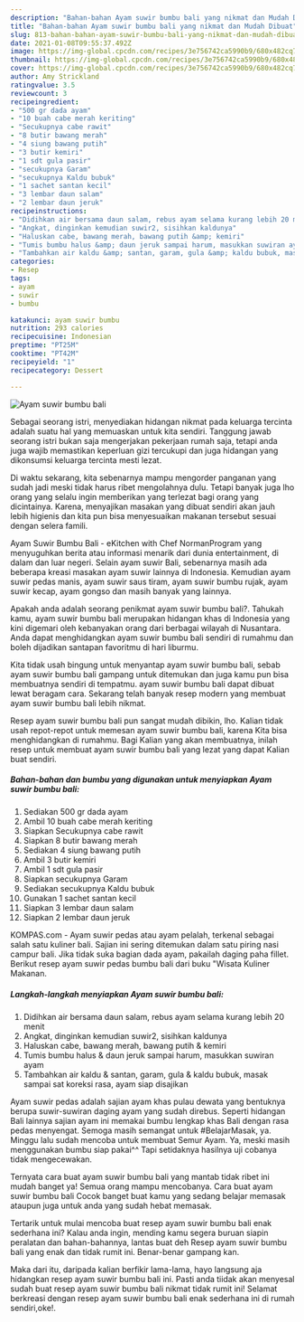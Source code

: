 ```yaml
---
description: "Bahan-bahan Ayam suwir bumbu bali yang nikmat dan Mudah Dibuat"
title: "Bahan-bahan Ayam suwir bumbu bali yang nikmat dan Mudah Dibuat"
slug: 813-bahan-bahan-ayam-suwir-bumbu-bali-yang-nikmat-dan-mudah-dibuat
date: 2021-01-08T09:55:37.492Z
image: https://img-global.cpcdn.com/recipes/3e756742ca5990b9/680x482cq70/ayam-suwir-bumbu-bali-foto-resep-utama.jpg
thumbnail: https://img-global.cpcdn.com/recipes/3e756742ca5990b9/680x482cq70/ayam-suwir-bumbu-bali-foto-resep-utama.jpg
cover: https://img-global.cpcdn.com/recipes/3e756742ca5990b9/680x482cq70/ayam-suwir-bumbu-bali-foto-resep-utama.jpg
author: Amy Strickland
ratingvalue: 3.5
reviewcount: 3
recipeingredient:
- "500 gr dada ayam"
- "10 buah cabe merah keriting"
- "Secukupnya cabe rawit"
- "8 butir bawang merah"
- "4 siung bawang putih"
- "3 butir kemiri"
- "1 sdt gula pasir"
- "secukupnya Garam"
- "secukupnya Kaldu bubuk"
- "1 sachet santan kecil"
- "3 lembar daun salam"
- "2 lembar daun jeruk"
recipeinstructions:
- "Didihkan air bersama daun salam, rebus ayam selama kurang lebih 20 menit"
- "Angkat, dinginkan kemudian suwir2, sisihkan kaldunya"
- "Haluskan cabe, bawang merah, bawang putih &amp; kemiri"
- "Tumis bumbu halus &amp; daun jeruk sampai harum, masukkan suwiran ayam"
- "Tambahkan air kaldu &amp; santan, garam, gula &amp; kaldu bubuk, masak sampai sat koreksi rasa, ayam siap disajikan"
categories:
- Resep
tags:
- ayam
- suwir
- bumbu

katakunci: ayam suwir bumbu 
nutrition: 293 calories
recipecuisine: Indonesian
preptime: "PT25M"
cooktime: "PT42M"
recipeyield: "1"
recipecategory: Dessert

---
```



![Ayam suwir bumbu bali](https://img-global.cpcdn.com/recipes/3e756742ca5990b9/680x482cq70/ayam-suwir-bumbu-bali-foto-resep-utama.jpg)

Sebagai seorang istri, menyediakan hidangan nikmat pada keluarga tercinta adalah suatu hal yang memuaskan untuk kita sendiri. Tanggung jawab seorang istri bukan saja mengerjakan pekerjaan rumah saja, tetapi anda juga wajib memastikan keperluan gizi tercukupi dan juga hidangan yang dikonsumsi keluarga tercinta mesti lezat.

Di waktu  sekarang, kita sebenarnya mampu mengorder panganan yang sudah jadi meski tidak harus ribet mengolahnya dulu. Tetapi banyak juga lho orang yang selalu ingin memberikan yang terlezat bagi orang yang dicintainya. Karena, menyajikan masakan yang dibuat sendiri akan jauh lebih higienis dan kita pun bisa menyesuaikan makanan tersebut sesuai dengan selera famili. 

Ayam Suwir Bumbu Bali - eKitchen with Chef NormanProgram yang menyuguhkan berita atau informasi menarik dari dunia entertainment, di dalam dan luar negeri. Selain ayam suwir Bali, sebenarnya masih ada beberapa kreasi masakan ayam suwir lainnya di Indonesia. Kemudian ayam suwir pedas manis, ayam suwir saus tiram, ayam suwir bumbu rujak, ayam suwir kecap, ayam gongso dan masih banyak yang lainnya.

Apakah anda adalah seorang penikmat ayam suwir bumbu bali?. Tahukah kamu, ayam suwir bumbu bali merupakan hidangan khas di Indonesia yang kini digemari oleh kebanyakan orang dari berbagai wilayah di Nusantara. Anda dapat menghidangkan ayam suwir bumbu bali sendiri di rumahmu dan boleh dijadikan santapan favoritmu di hari liburmu.

Kita tidak usah bingung untuk menyantap ayam suwir bumbu bali, sebab ayam suwir bumbu bali gampang untuk ditemukan dan juga kamu pun bisa membuatnya sendiri di tempatmu. ayam suwir bumbu bali dapat dibuat lewat beragam cara. Sekarang telah banyak resep modern yang membuat ayam suwir bumbu bali lebih nikmat.

Resep ayam suwir bumbu bali pun sangat mudah dibikin, lho. Kalian tidak usah repot-repot untuk memesan ayam suwir bumbu bali, karena Kita bisa menghidangkan di rumahmu. Bagi Kalian yang akan membuatnya, inilah resep untuk membuat ayam suwir bumbu bali yang lezat yang dapat Kalian buat sendiri.

<!--inarticleads1-->

##### Bahan-bahan dan bumbu yang digunakan untuk menyiapkan Ayam suwir bumbu bali:

1. Sediakan 500 gr dada ayam
1. Ambil 10 buah cabe merah keriting
1. Siapkan Secukupnya cabe rawit
1. Siapkan 8 butir bawang merah
1. Sediakan 4 siung bawang putih
1. Ambil 3 butir kemiri
1. Ambil 1 sdt gula pasir
1. Siapkan secukupnya Garam
1. Sediakan secukupnya Kaldu bubuk
1. Gunakan 1 sachet santan kecil
1. Siapkan 3 lembar daun salam
1. Siapkan 2 lembar daun jeruk


KOMPAS.com - Ayam suwir pedas atau ayam pelalah, terkenal sebagai salah satu kuliner bali. Sajian ini sering ditemukan dalam satu piring nasi campur bali. Jika tidak suka bagian dada ayam, pakailah daging paha fillet. Berikut resep ayam suwir pedas bumbu bali dari buku &#34;Wisata Kuliner Makanan. 

<!--inarticleads2-->

##### Langkah-langkah menyiapkan Ayam suwir bumbu bali:

1. Didihkan air bersama daun salam, rebus ayam selama kurang lebih 20 menit
1. Angkat, dinginkan kemudian suwir2, sisihkan kaldunya
1. Haluskan cabe, bawang merah, bawang putih &amp; kemiri
1. Tumis bumbu halus &amp; daun jeruk sampai harum, masukkan suwiran ayam
1. Tambahkan air kaldu &amp; santan, garam, gula &amp; kaldu bubuk, masak sampai sat koreksi rasa, ayam siap disajikan


Ayam suwir pedas adalah sajian ayam khas pulau dewata yang bentuknya berupa suwir-suwiran daging ayam yang sudah direbus. Seperti hidangan Bali lainnya sajian ayam ini memakai bumbu lengkap khas Bali dengan rasa pedas menyengat. Semoga masih semangat untuk #BelajarMasak, ya. Minggu lalu sudah mencoba untuk membuat Semur Ayam. Ya, meski masih menggunakan bumbu siap pakai^^ Tapi setidaknya hasilnya uji cobanya tidak mengecewakan. 

Ternyata cara buat ayam suwir bumbu bali yang mantab tidak ribet ini mudah banget ya! Semua orang mampu mencobanya. Cara buat ayam suwir bumbu bali Cocok banget buat kamu yang sedang belajar memasak ataupun juga untuk anda yang sudah hebat memasak.

Tertarik untuk mulai mencoba buat resep ayam suwir bumbu bali enak sederhana ini? Kalau anda ingin, mending kamu segera buruan siapin peralatan dan bahan-bahannya, lantas buat deh Resep ayam suwir bumbu bali yang enak dan tidak rumit ini. Benar-benar gampang kan. 

Maka dari itu, daripada kalian berfikir lama-lama, hayo langsung aja hidangkan resep ayam suwir bumbu bali ini. Pasti anda tiidak akan menyesal sudah buat resep ayam suwir bumbu bali nikmat tidak rumit ini! Selamat berkreasi dengan resep ayam suwir bumbu bali enak sederhana ini di rumah sendiri,oke!.

